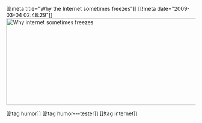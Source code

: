 [[!meta  title="Why the Internet sometimes freezes"]]
[[!meta  date="2009-03-04 02:48:29"]]
<a href="http://www.wulffmorgenthaler.com/strip.aspx?id=e32e2977-6025-4efd-ab7b-df09e7d0aa15"><img src="http://pjatt.net/images/2009/03/striphandlerashx.gif" alt="Why internet sometimes freezes" title="Why internet sometimes freezes" width="666" height="230" class="aligncenter size-full wp-image-783"  /></a>

[[!tag  humor]]
[[!tag  humor---tester]]
[[!tag  internet]]